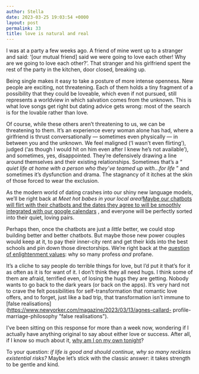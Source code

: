 ```yaml
---
author: Stella
date: 2023-03-25 19:03:54 +0000
layout: post
permalink: 33
title: love is natural and real
---
```



I was at a party a few weeks ago. A friend of mine went up to a stranger and
said: ‘[our mutual friend] said we were going to love each other! Why are we
going to love each other?’. That stranger and his girlfriend spent the rest of
the party in the kitchen, door closed, breaking up.

Being single makes it easy to take a posture of more intense openness. New
people are exciting, not threatening. Each of them holds a tiny fragment of a
possibility that they could be loveable, which even if not pursued, still
represents a worldview in which salvation comes from the unknown. This is what
love songs get right but dating advice gets wrong: most of the search is for
the lovable rather than love.

Of course, while these others aren’t threatening to us, we can be threatening
to them. It’s an experience every woman alone has had, where a girlfriend is
thrust conversationally — sometimes even physically — in between you and the
unknown. We feel maligned (‘I wasn’t even flirting’), judged (‘as though I
would hit on him even after I knew he’s not available’), and sometimes, yes,
disappointed. They’re defensively drawing a line around themselves and their
existing relationships. Sometimes that’s a “ _quiet life at home with a person
who they’ve teamed up with…for life_ ” and sometimes it’s dysfunction and
drama. The stagnancy of it itches at the skin of those forced to wear the
exclusion.

As the modern world of dating crashes into our shiny new language models,
we’ll be right back at _Meet hot babes in your local area!_[Maybe our chatbots
will flirt with their chatbots and the dates they agree to will be smoothly
integrated with our google
calendars](https://twitter.com/venturetwins/status/1635674260323840001 "Maybe
our chatbots will flirt with their chatbots and the dates they agree to will
be smoothly integrated with our google calendars") , and everyone will be
perfectly sorted into their quiet, loving pairs.

Perhaps then, once the chatbots are just a _little_ better, we could stop
building better and better chatbots. But maybe those new power couples would
keep at it, to pay their inner-city rent and get their kids into the best
schools and pin down those directorships. We’re right back at the [question of
enlightenment values](https://angst.blog/14 "question of enlightenment
values"): why so many profess _and_ profane.

It’s a cliche to say people do terrible things for love, but I’d put it that’s
for it as often as it is for want of it. I don’t think they all need hugs. I
think some of them are afraid, terrified even, of losing the hugs they are
getting. Nobody wants to go back to the dark years (or back on the apps). It’s
very hard not to crave the felt possibilities for self-transformation that
romantic love offers, and to forget, just like a bad trip, that transformation
isn’t immune to [false
realisations](https://www.newyorker.com/magazine/2023/03/13/agnes-callard-
profile-marriage-philosophy "false realisations").

I’ve been sitting on this response for more than a week now, wondering if I
actually have anything original to say about either love or success. After
all, if I know so much about it, [why am I on my own
tonight](https://www.youtube.com/watch?v=M6o1SEj02t0 "why am I on my own
tonight")?

To your question: _if life is good and should continue, why so many reckless
existential risks?_ Maybe let’s stick with the classic answer: it takes
strength to be gentle and kind.  
  